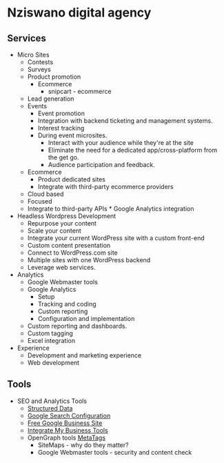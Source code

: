 # Nziswano digital agency
## Services
* Micro Sites
    * Contests
    * Surveys
    * Product promotion
        * Ecommerce
            * snipcart - ecommerce
    * Lead generation
    * Events
        * Event promotion
        * Integration with backend ticketing and management systems.
        * Interest tracking
        * During event microsites.
            * Interact with your audience while they're at the site
            * Eliminate the need for a dedicated app/cross-platform from the get go.
            * Audience participation and feedback.
    * Ecommerce
        * Product dedicated sites
        * Integrate with third-party ecommerce providers
    * Cloud based
    * Focused
    * Integrate to third-party APIs
                * Google Analytics integration
* Headless Wordpress Development
    * Repurpose your content
    * Scale your content
    * Integrate your current WordPress site with a custom front-end
    * Custom content presentation
    * Connect to WordPress.com site
    * Multiple sites with one WordPress backend
    * Leverage web services.
* Analytics
    * Google Webmaster tools
    * Google Analytics
        * Setup
        * Tracking and coding
        * Custom reporting
        * Configuration and implementation
    * Custom reporting and dashboards.
    * Custom tagging
    * Excel integration
* Experience 
    * Development and marketing experience
    * Web development
## Tools
* SEO and Analytics Tools
    * [Structured Data](https://developers.google.com/search/docs/guides/intro-structured-data?visit_id=1-636653566408759923-1263733777&hl=en&rd=1)
    * [Google Search Configuration](https://developers.google.com/search/)
    * [Free Google Business Site](https://www.google.com/business/how-it-works/website/)
    * [Integrate My Business Tools](https://developers.google.com/my-business/?hl=en)
    * OpenGraph tools [MetaTags](https://megatags.co)
        * SiteMaps - why do they matter?
        * Google Webmaster tools - security and content check
